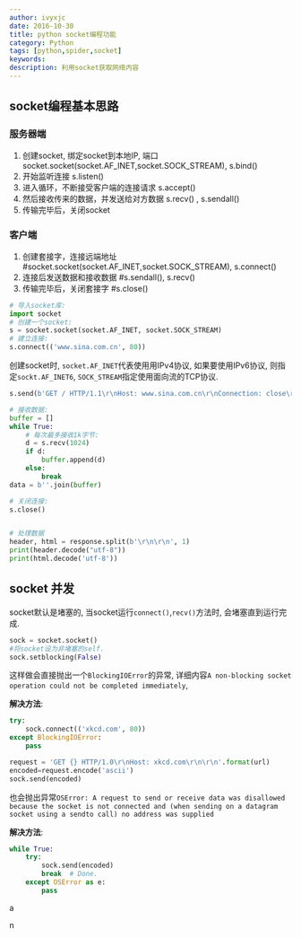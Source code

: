 ```yaml
---
author: ivyxjc
date: 2016-10-30
title: python socket编程功能
category: Python
tags: [python,spider,socket]
keywords:
description: 利用socket获取网络内容
---
```


## socket编程基本思路

### 服务器端

1. 创建socket, 绑定socket到本地IP, 端口 socket.socket(socket.AF_INET,socket.SOCK_STREAM), s.bind()
2. 开始监听连接  s.listen()
3. 进入循环，不断接受客户端的连接请求  s.accept()
4. 然后接收传来的数据，并发送给对方数据  s.recv() , s.sendall()
5. 传输完毕后，关闭socket  

### 客户端
1. 创建套接字，连接远端地址 #socket.socket(socket.AF_INET,socket.SOCK_STREAM), s.connect()
2. 连接后发送数据和接收数据 #s.sendall(), s.recv()
3. 传输完毕后，关闭套接字 #s.close()

```python
# 导入socket库:
import socket
# 创建一个socket:
s = socket.socket(socket.AF_INET, socket.SOCK_STREAM)
# 建立连接:
s.connect(('www.sina.com.cn', 80))
```

创建socket时, `socket.AF_INET`代表使用用IPv4协议, 如果要使用IPv6协议, 则指定`sockt.AF_INET6`, `SOCK_STREAM`指定使用面向流的TCP协议.

```python
s.send(b'GET / HTTP/1.1\r\nHost: www.sina.com.cn\r\nConnection: close\r\n\r\n')

# 接收数据:
buffer = []
while True:
    # 每次最多接收1k字节:
    d = s.recv(1024)
    if d:
        buffer.append(d)
    else:
        break
data = b''.join(buffer)

# 关闭连接:
s.close()


# 处理数据
header, html = response.split(b'\r\n\r\n', 1)
print(header.decode("utf-8"))
print(html.decode('utf-8'))
```

## socket 并发

socket默认是堵塞的, 当socket运行`connect()`,`recv()`方法时, 会堵塞直到运行完成.

```python
sock = socket.socket()
#将socket设为非堵塞的self.
sock.setblocking(False)
```

这样做会直接抛出一个`BlockingIOError`的异常, 详细内容`A non-blocking socket operation could not be completed immediately`,

**解决方法**:
```python
try:
    sock.connect(('xkcd.com', 80))
except BlockingIOError:
    pass
```

```python
request = 'GET {} HTTP/1.0\r\nHost: xkcd.com\r\n\r\n'.format(url)
encoded=request.encode('ascii')
sock.send(encoded)
```

也会抛出异常`OSError: A request to send or receive data was disallowed because the socket is not connected and (when sending on a datagram socket using a sendto call) no address was supplied`

**解决方法**:

```python
while True:
    try:
        sock.send(encoded)
        break  # Done.
    except OSError as e:
        pass
```



















a















n

